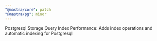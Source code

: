 ```yaml
---
"@mastra/core": patch
"@mastra/pg": minor
---
```


Postgresql Storage Query Index Performance: Adds index operations and automatic indexing for Postgresql
